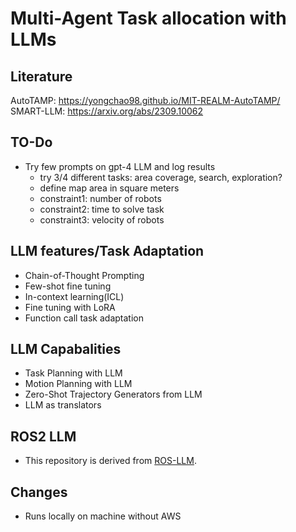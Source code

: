# Multi-Agent Task allocation with LLMs

## Literature
AutoTAMP: https://yongchao98.github.io/MIT-REALM-AutoTAMP/  
SMART-LLM: https://arxiv.org/abs/2309.10062 

## TO-Do
- Try few prompts on gpt-4 LLM and log results
    - try 3/4 different tasks: area coverage, search, exploration?
    - define map area in square meters
    - constraint1: number of robots
    - constraint2: time to solve task
    - constraint3: velocity of robots

## LLM features/Task Adaptation
- Chain-of-Thought Prompting
- Few-shot fine tuning
- In-context learning(ICL)
- Fine tuning with LoRA
- Function call task adaptation


## LLM Capabalities
- Task Planning with LLM
- Motion Planning with LLM
- Zero-Shot Trajectory Generators from LLM
- LLM as translators


## ROS2 LLM 
- This repository is derived from [ROS-LLM](https://github.com/Auromix/ROS-LLM). 

## Changes
- Runs locally on machine without AWS
